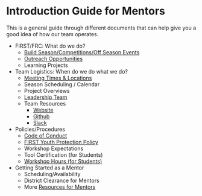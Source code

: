 # Introduction Guide for Mentors

This is a general guide through different documents that can help give you a
good idea of how our team operates.

- FIRST/FRC: What do we do?
	- [Build Season/Competitions/Off Season Events](../resources/frc-overview.md#build-season--competition-season)
	- [Outreach Opportunities](../resources/frc-overview.md#community-outreach)
	- Learning Projects
- Team Logistics: When do we do what we do?
	- [Meeting Times & Locations](../contract.md)
	- Season Scheduling / Calendar
	- Project Overviews
	- [Leadership Team](../resources/leadership.md)
	- Team Resources
		- [Website](http://team3128.org)
		- [Github](http://github.com/Team3128)
		- [Slack](http://team3128.slack.com)
- Policies/Procedures
	- [Code of Conduct](../contract.md#code-of-conduct)
	- [FIRST Youth Protection Policy](http://www.firstinspires.org/resource-library/youth-protection-policy)
	- Workshop Expectations
	- Tool Certification (for Students)
	- [Workshop Hours (for Students)](../resources/attendance.md)
- Getting Started as a Mentor
	- Scheduling/Availability
	- District Clearance for Mentors
	- More [Resources for Mentors](../resources/mentors.md)
